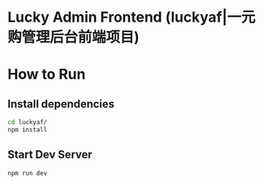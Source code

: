 # Lucky Admin Frontend (luckyaf|一元购管理后台前端项目)

# How to Run
## Install dependencies
```bash
cd luckyaf/
npm install
```
## Start Dev Server
```bash
npm run dev
```
